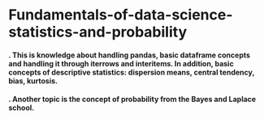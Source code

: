 # Fundamentals-of-data-science-statistics-and-probability
#### . This is knowledge about handling pandas, basic dataframe concepts and handling it through iterrows and interitems. In addition, basic concepts of descriptive statistics: dispersion means, central tendency, bias, kurtosis.
#### . Another topic is the concept of probability from the Bayes and Laplace school.
